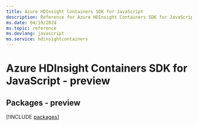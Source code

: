 ```yaml
---
title: Azure HDInsight Containers SDK for JavaScript
description: Reference for Azure HDInsight Containers SDK for JavaScript
ms.date: 04/19/2024
ms.topic: reference
ms.devlang: javascript
ms.service: hdinsightcontainers
---
```

# Azure HDInsight Containers SDK for JavaScript - preview
## Packages - preview
[!INCLUDE [packages](hdinsight-containers-index.md)]